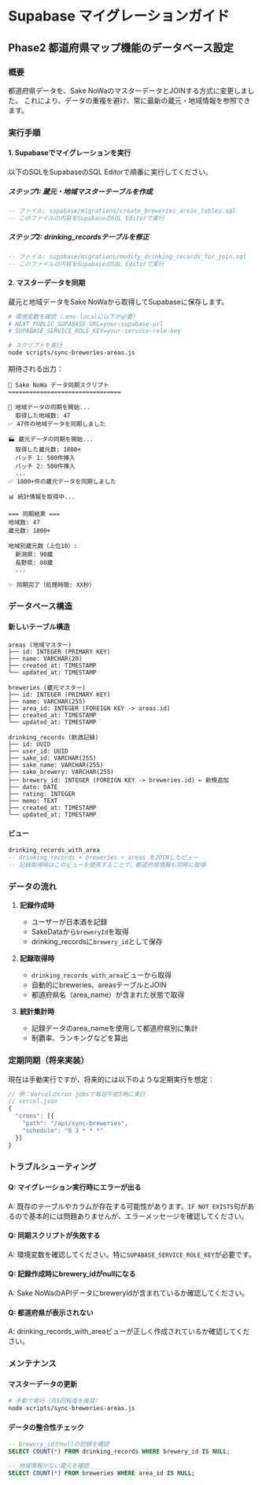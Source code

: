 # Supabase マイグレーションガイド

## Phase2 都道府県マップ機能のデータベース設定

### 概要
都道府県データを、Sake NoWaのマスターデータとJOINする方式に変更しました。
これにより、データの重複を避け、常に最新の蔵元・地域情報を参照できます。

### 実行手順

#### 1. Supabaseでマイグレーションを実行

以下のSQLをSupabaseのSQL Editorで順番に実行してください。

##### ステップ1: 蔵元・地域マスターテーブルを作成
```sql
-- ファイル: supabase/migrations/create_breweries_areas_tables.sql
-- このファイルの内容をSupabaseのSQL Editorで実行
```

##### ステップ2: drinking_recordsテーブルを修正
```sql
-- ファイル: supabase/migrations/modify_drinking_records_for_join.sql
-- このファイルの内容をSupabaseのSQL Editorで実行
```

#### 2. マスターデータを同期

蔵元と地域データをSake NoWaから取得してSupabaseに保存します。

```bash
# 環境変数を確認（.env.localに以下が必要）
# NEXT_PUBLIC_SUPABASE_URL=your-supabase-url
# SUPABASE_SERVICE_ROLE_KEY=your-service-role-key

# スクリプトを実行
node scripts/sync-breweries-areas.js
```

期待される出力：
```
🍶 Sake NoWa データ同期スクリプト
================================

📍 地域データの同期を開始...
  取得した地域数: 47
✅ 47件の地域データを同期しました

🏭 蔵元データの同期を開始...
  取得した蔵元数: 1800+
  バッチ 1: 500件挿入
  バッチ 2: 500件挿入
  ...
✅ 1800+件の蔵元データを同期しました

📊 統計情報を取得中...

=== 同期結果 ===
地域数: 47
蔵元数: 1800+

地域別蔵元数（上位10）:
  新潟県: 90蔵
  長野県: 80蔵
  ...

✨ 同期完了（処理時間: XX秒）
```

### データベース構造

#### 新しいテーブル構造

```
areas (地域マスター)
├── id: INTEGER (PRIMARY KEY)
├── name: VARCHAR(20) 
├── created_at: TIMESTAMP
└── updated_at: TIMESTAMP

breweries (蔵元マスター)
├── id: INTEGER (PRIMARY KEY)
├── name: VARCHAR(255)
├── area_id: INTEGER (FOREIGN KEY -> areas.id)
├── created_at: TIMESTAMP
└── updated_at: TIMESTAMP

drinking_records (飲酒記録)
├── id: UUID
├── user_id: UUID
├── sake_id: VARCHAR(255)
├── sake_name: VARCHAR(255)
├── sake_brewery: VARCHAR(255)
├── brewery_id: INTEGER (FOREIGN KEY -> breweries.id) ← 新規追加
├── date: DATE
├── rating: INTEGER
├── memo: TEXT
├── created_at: TIMESTAMP
└── updated_at: TIMESTAMP
```

#### ビュー

```sql
drinking_records_with_area
-- drinking_records + breweries + areas をJOINしたビュー
-- 記録取得時はこのビューを使用することで、都道府県情報も同時に取得
```

### データの流れ

1. **記録作成時**
   - ユーザーが日本酒を記録
   - SakeDataから`breweryId`を取得
   - drinking_recordsに`brewery_id`として保存

2. **記録取得時**
   - `drinking_records_with_area`ビューから取得
   - 自動的にbreweries、areasテーブルとJOIN
   - 都道府県名（area_name）が含まれた状態で取得

3. **統計集計時**
   - 記録データのarea_nameを使用して都道府県別に集計
   - 制覇率、ランキングなどを算出

### 定期同期（将来実装）

現在は手動実行ですが、将来的には以下のような定期実行を想定：

```javascript
// 例：Vercelのcron jobsで毎日午前3時に実行
// vercel.json
{
  "crons": [{
    "path": "/api/sync-breweries",
    "schedule": "0 3 * * *"
  }]
}
```

### トラブルシューティング

#### Q: マイグレーション実行時にエラーが出る
A: 既存のテーブルやカラムが存在する可能性があります。`IF NOT EXISTS`句があるので基本的には問題ありませんが、エラーメッセージを確認してください。

#### Q: 同期スクリプトが失敗する
A: 環境変数を確認してください。特に`SUPABASE_SERVICE_ROLE_KEY`が必要です。

#### Q: 記録作成時にbrewery_idがnullになる
A: Sake NoWaのAPIデータにbreweryIdが含まれているか確認してください。

#### Q: 都道府県が表示されない
A: drinking_records_with_areaビューが正しく作成されているか確認してください。

### メンテナンス

#### マスターデータの更新
```bash
# 手動で実行（月1回程度を推奨）
node scripts/sync-breweries-areas.js
```

#### データの整合性チェック
```sql
-- brewery_idがnullの記録を確認
SELECT COUNT(*) FROM drinking_records WHERE brewery_id IS NULL;

-- 地域情報がない蔵元を確認
SELECT COUNT(*) FROM breweries WHERE area_id IS NULL;
```